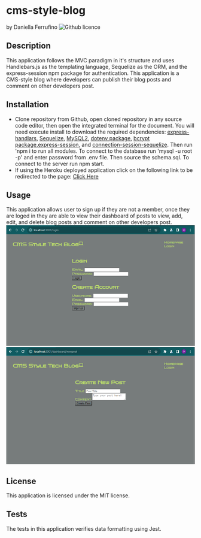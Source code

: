 # cms-style-blog
by Daniella Ferrufino ![Github licence](http://img.shields.io/badge/license-MIT-yellowgreen.svg)

## Description
This application follows the MVC paradigm in it's structure and uses Handlebars.js as the templating language, Sequelize as the ORM, and the express-session npm package for authentication. This application is a CMS-style blog where developers can publish their blog posts and comment on other developers post.

## Installation
* Clone repository from Github, open cloned repository in any source code editor, then open the integrated terminal for the document. You will need execute install to download the required dependencies: [express-handlars](https://www.npmjs.com/package/express-handlebars), [Sequelize](https://www.npmjs.com/package/sequelize), [MySQL2](https://www.npmjs.com/package/mysql2), [dotenv package](https://www.npmjs.com/package/dotenv), [bcrypt package](https://www.npmjs.com/package/bcrypt),[express-session](https://www.npmjs.com/package/express-session), and [connection-session-sequelize](https://www.npmjs.com/package/connect-session-sequelize). Then run 'npm i to run all modules. To connect to the database run 'mysql -u root -p' and enter password from .env file. Then source the schema.sql. To connect to the server run npm start.
* If using the Heroku deployed application click on the following link to be redirected to the page: [Click Here](https://cms-style-blog-app.herokuapp.com/)

## Usage
This application allows user to sign up if they are not a member, once they are loged in they are able to view their dashboard of posts to view, add, edit, and delete blog posts and comment on other developers post.
<img src="/public/images/loginpage.PNG">
<img src="/public/images/createpostpg.PNG">

## License
This application is licensed under the MIT license.

## Tests
The tests in this application verifies data formatting using Jest.
